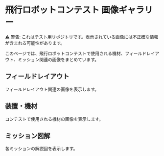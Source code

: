 ﻿# 飛行ロボットコンテスト 画像ギャラリー

<div class="warning-banner">
⚠️ 警告: これはテスト用リポジトリです。表示されている画像には不正確な情報が含まれる可能性があります。
</div>

このページでは、飛行ロボットコンテストで使用される機材、フィールドレイアウト、ミッション関連の画像をまとめています。

## フィールドレイアウト

フィールドレイアウト関連の画像を表示します。

## 装置・機材

コンテストで使用される機材の画像を表示します。

## ミッション図解

各ミッションの解説図を表示します。
